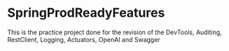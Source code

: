 # SpringProdReadyFeatures
This is the practice project done for the revision of the DevTools, Auditing, RestClient, Logging, Actuators, OpenAI and Swagger
